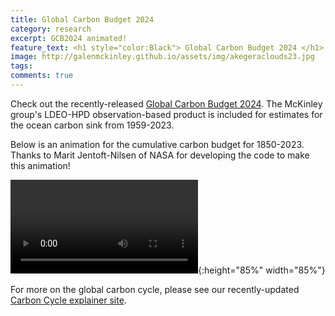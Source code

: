 ```yaml
---
title: Global Carbon Budget 2024
category: research
excerpt: GCB2024 animated!
feature_text: <h1 style="color:Black"> Global Carbon Budget 2024 </h1>
image: http://galenmckinley.github.io/assets/img/akegeraclouds23.jpg
tags: 
comments: true
---
```


Check out the recently-released [Global Carbon Budget 2024]( https://essd.copernicus.org/preprints/essd-2024-519/). The McKinley group's LDEO-HPD observation-based product is included for estimates for the ocean carbon sink from 1959-2023. 

Below is an animation for the cumulative carbon budget for 1850-2023. Thanks to Marit Jentoft-Nilsen of NASA for developing the code to make this animation! 

![GCB 2023 cumulative budget ]({{site.baseurl}}/assets/img/historical_carbon_budget_bar_chart_2024.mp4){:height="85%" width="85%"} 

For more on the global carbon cycle, please see our recently-updated [Carbon Cycle explainer site](https://galenmckinley.github.io/CarbonCycle/). 